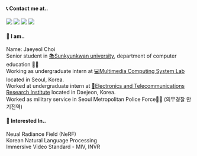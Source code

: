 #### 📞 Contact me at..
<a href="https://github.com/jaeyeol816" target="_blank"><img src="https://img.shields.io/badge/jaeyeol816@gmail.com-EA4335?style=flat-square&logo=Gmail&logoColor=FFFFFF"/></a>
<a href="https://github.com/jaeyeol816" target="_blank"><img src="https://img.shields.io/badge/jaychoi@skku.edu-30B980?style=flat-square&logo=Minutemailer&logoColor=FFFFFF"/></a>
<a href="https://www.instagram.com/jae._ye0l/" target="_blank"><img src="https://img.shields.io/badge/Instagram-E4405F?style=flat-square&logo=instagram&logoColor=FFFFFF"/></a>
<a href="https://jaeyeol816.github.io/" target="_blank"><img src="https://img.shields.io/badge/Blog-09B3AF?style=flat-square&logo=storyblok&logoColor=FFFFFF"/></a>

#### 💁 I am..
Name: Jaeyeol Choi <br>
Senior student in [📚Sunkyunkwan university](https://www.skku.edu/eng/index.do), department of computer education 👨‍🎓<br>
Working as undergraduate intern at [💻Multimedia Computing System Lab](http://mcsl.skku.edu) located in Seoul, Korea. <br>
Worked at undergraduate intern at [🏢Electronics and Telecommunications Research Institute](https://www.etri.re.kr/eng/main/main.etri) located in Daejeon, Korea. <br>
Worked as military service in Seoul Metropolitan Police Force👮‍♀️ (의무경찰 만기전역)
<br>

#### 🚀 Interested In..
Neual Radiance Field (NeRF) <br>
Korean Natural Language Processing <br>
Immersive Video Standard - MIV, INVR <br>
